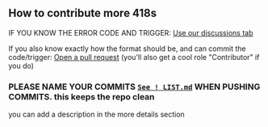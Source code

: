 ## How to contribute more 418s



IF YOU KNOW THE ERROR CODE AND TRIGGER: [Use our discussions tab](https://github.com/afkvido/prodigy418/discussions/new?category=418s-that-have-not-been-listed)

If you also know exactly how the format should be, and can commit the code/trigger: [Open a pull request](https://github.com/afkvido/prodigyErrCodes/pulls) (you'll also get a cool role "Contributor" if you do)


### PLEASE NAME YOUR COMMITS [`See ! LIST.md`](https://github.com/afkvido/prodigyErrCodes/blob/418/!%20LIST.md) WHEN PUSHING COMMITS. this keeps the repo clean
you can add a description in the more details section
